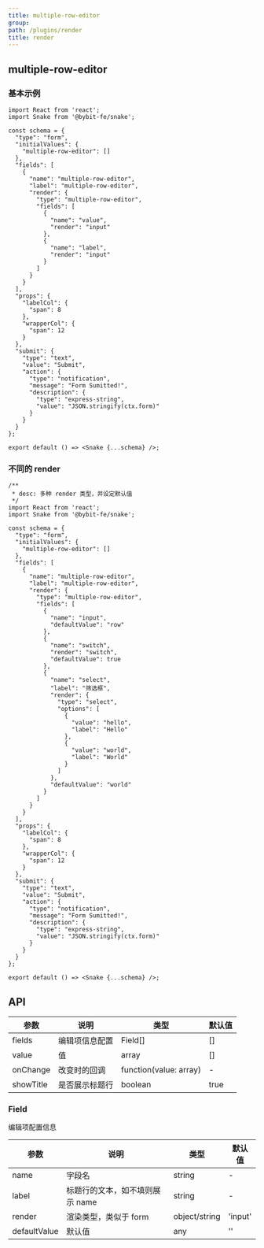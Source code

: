 ```yaml
---
title: multiple-row-editor
group:
path: /plugins/render
title: render
---
```


## multiple-row-editor

### 基本示例

```tsx
import React from 'react';
import Snake from '@bybit-fe/snake';

const schema = {
  "type": "form",
  "initialValues": {
    "multiple-row-editor": []
  },
  "fields": [
    {
      "name": "multiple-row-editor",
      "label": "multiple-row-editor",
      "render": {
        "type": "multiple-row-editor",
        "fields": [
          {
            "name": "value",
            "render": "input"
          },
          {
            "name": "label",
            "render": "input"
          }
        ]
      }
    }
  ],
  "props": {
    "labelCol": {
      "span": 8
    },
    "wrapperCol": {
      "span": 12
    }
  },
  "submit": {
    "type": "text",
    "value": "Submit",
    "action": {
      "type": "notification",
      "message": "Form Sumitted!",
      "description": {
        "type": "express-string",
        "value": "JSON.stringify(ctx.form)"
      }
    }
  }
};

export default () => <Snake {...schema} />;
```

### 不同的 render

```tsx
/**
 * desc: 多种 render 类型，并设定默认值
 */
import React from 'react';
import Snake from '@bybit-fe/snake';

const schema = {
  "type": "form",
  "initialValues": {
    "multiple-row-editor": []
  },
  "fields": [
    {
      "name": "multiple-row-editor",
      "label": "multiple-row-editor",
      "render": {
        "type": "multiple-row-editor",
        "fields": [
          {
            "name": "input",
            "defaultValue": "row"
          },
          {
            "name": "switch",
            "render": "switch",
            "defaultValue": true
          },
          {
            "name": "select",
            "label": "筛选框",
            "render": {
              "type": "select",
              "options": [
                {
                  "value": "hello",
                  "label": "Hello"
                },
                {
                  "value": "world",
                  "label": "World"
                }
              ]
            },
            "defaultValue": "world"
          }
        ]
      }
    }
  ],
  "props": {
    "labelCol": {
      "span": 8
    },
    "wrapperCol": {
      "span": 12
    }
  },
  "submit": {
    "type": "text",
    "value": "Submit",
    "action": {
      "type": "notification",
      "message": "Form Sumitted!",
      "description": {
        "type": "express-string",
        "value": "JSON.stringify(ctx.form)"
      }
    }
  }
};

export default () => <Snake {...schema} />;
```

## API

| 参数      | 说明           | 类型                   | 默认值 |
| --------- | -------------- | ---------------------- | ------ |
| fields    | 编辑项信息配置 | Field[]                | []     |
| value     | 值             | array                  | []     |
| onChange  | 改变时的回调   | function(value: array) | -      |
| showTitle | 是否展示标题行 | boolean                | true   |

### Field

编辑项配置信息

| 参数         | 说明                            | 类型          | 默认值  |
| ------------ | ------------------------------- | ------------- | ------- |
| name         | 字段名                          | string        | -       |
| label        | 标题行的文本，如不填则展示 name | string        | -       |
| render       | 渲染类型，类似于 form           | object/string | 'input' |
| defaultValue | 默认值                          | any           | ''      |

